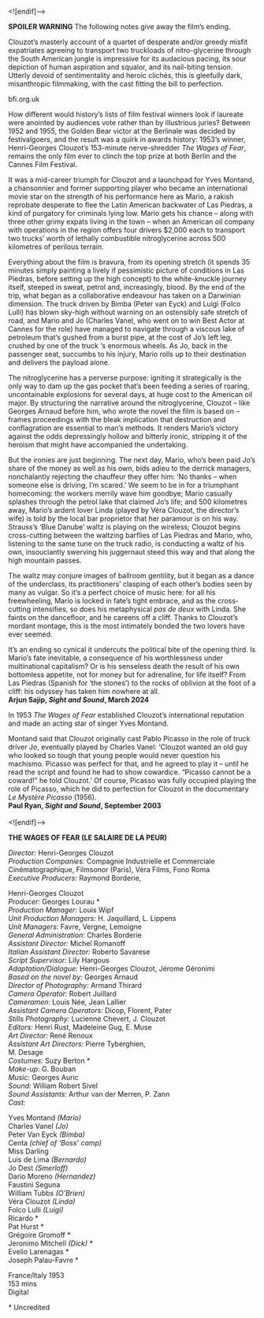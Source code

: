 


<![endif]-->

**SPOILER WARNING** The following notes give away the film’s ending.

Clouzot’s masterly account of a quartet of desperate and/or greedy misfit expatriates agreeing to transport two truckloads of nitro-glycerine through the South American jungle is impressive for its audacious pacing, its sour depiction of human aspiration and squalor, and its nail-biting tension. Utterly devoid of sentimentality and heroic clichés, this is gleefully dark, misanthropic filmmaking, with the cast fitting the bill to perfection.

bfi.org.uk

How different would history’s lists of film festival winners look if laureate were anointed by audiences vote rather than by illustrious juries? Between 1952 and 1955, the Golden Bear victor at the Berlinale was decided by festivalgoers, and the result was a quirk in awards history: 1953’s winner, Henri-Georges Clouzot’s 153-minute nerve-shredder _The Wages of Fear_, remains the only film ever to clinch the top prize at both Berlin and the Cannes Film Festival.

It was a mid-career triumph for Clouzot and a launchpad for Yves Montand, a chansonnier and former supporting player who became an international movie star on the strength of his performance here as Mario, a rakish reprobate desperate to flee the Latin American backwater of Las Piedras, a kind of purgatory for criminals lying low. Mario gets his chance – along with three other grimy expats living in the town – when an American oil company with operations in the region offers four drivers $2,000 each to transport two trucks’ worth of lethally combustible nitroglycerine across 500 kilometres of perilous terrain.

Everything about the film is bravura, from its opening stretch (it spends 35 minutes simply painting a lively if pessimistic picture of conditions in Las Piedras, before setting up the high concept) to the white-knuckle journey itself, steeped in sweat, petrol and, increasingly, blood. By the end of the trip, what began as a collaborative endeavour has taken on a Darwinian dimension. The truck driven by Bimba (Peter van Eyck) and Luigi (Folco Lulli) has blown sky-high without warning on an ostensibly safe stretch of road, and Mario and Jo (Charles Vanel, who went on to win Best Actor at Cannes for the role) have managed to navigate through a viscous lake of petroleum that’s gushed from a burst pipe, at the cost of Jo’s left leg, crushed by one of the truck ‘s enormous wheels. As Jo, back in the passenger seat, succumbs to his injury, Mario rolls up to their destination and delivers the payload alone.

The nitroglycerine has a perverse purpose: igniting it strategically is the only way to dam up the gas pocket that’s been feeding a series of roaring, uncontainable explosions for several days, at huge cost to the American oil major. By structuring the narrative around the nitroglycerine, Clouzot – like Georges Arnaud before him, who wrote the novel the film is based on – frames proceedings with the bleak implication that destruction and conflagration are essential to man’s methods. It renders Mario’s victory against the odds depressingly hollow and bitterly ironic, stripping it of the heroism that might have accompanied the undertaking.

But the ironies are just beginning. The next day, Mario, who’s been paid Jo’s share of the money as well as his own, bids adieu to the derrick managers, nonchalantly rejecting the chauffeur they offer him: ‘No thanks – when someone else is driving, I’m scared.’ We seem to be in for a triumphant homecoming: the workers merrily wave him goodbye; Mario casually splashes through the petrol lake that claimed Jo’s life; and 500 kilometres away, Mario’s ardent lover Linda (played by Véra Clouzot, the director’s wife) is told by the local bar proprietor that her paramour is on his way. Strauss’s ‘Blue Danube’ waltz is playing on the wireless; Clouzot begins cross-cutting between the waltzing barflies of Las Piedras and Mario, who, listening to the same tune on the truck radio, is conducting a waltz of his own, insouciantly swerving his juggernaut steed this way and that along the high mountain passes.

The waltz may conjure images of ballroom gentility, but it began as a dance of the underclass, its practitioners’ clasping of each other’s bodies seen by many as vulgar. So it’s a perfect choice of music here: for all his freewheeling, Mario is locked in fate’s tight embrace, and as the cross-cutting intensifies, so does his metaphysical _pas de deux_ with Linda. She faints on the dancefloor, and he careens off a cliff. Thanks to Clouzot’s mordant montage, this is the most intimately bonded the two lovers have ever seemed.

It’s an ending so cynical it undercuts the political bite of the opening third. Is Mario’s fate inevitable, a consequence of his worthlessness under multinational capitalism? Or is his senseless death the result of his own bottomless appetite, not for money but for adrenaline, for life itself? From Las Piedras (Spanish for ‘the stones’) to the rocks of oblivion at the foot of a cliff: his odyssey has taken him nowhere at all.  
**Arjun Sajip, _Sight and Sound_, March 2024**  

In 1953 _The Wages of Fear_ established Clouzot’s international reputation and made an acting star of singer Yves Montand.

Montand said that Clouzot originally cast Pablo Picasso in the role of truck driver Jo, eventually played by Charles Vanel: ‘Clouzot wanted an old guy who looked so tough that young people would never question his machismo. Picasso was perfect for that, and he agreed to play it – until he read the script and found he had to show cowardice. “Picasso cannot be a coward!” he told Clouzot.’ Of course, Picasso was fully occupied playing the role of Picasso, which he did to perfection for Clouzot in the documentary _Le Mystère Picasso_ (1956).  
**Paul Ryan, _Sight and Sound_, September 2003**  
<br>
<![endif]-->

**THE WAGES OF FEAR (LE SALAIRE DE LA PEUR)**

_Director:_ Henri-Georges Clouzot  
_Production Companies:_ Compagnie Industrielle et Commerciale Cinématographique, Filmsonor (Paris), Véra Films, Fono Roma  
_Executive Producers:_ Raymond Borderie,

Henri-Georges Clouzot  
_Producer:_ Georges Lourau *  
_Production Manager:_ Louis Wipf  
_Unit Production Managers:_ H. Jaquillard, L. Lippens  
_Unit Managers:_ Favre, Vergne, Lemoigne  
_General Administration:_ Charles Borderie  
_Assistant Director:_ Michel Romanoff  
_Italian Assistant Director:_ Roberto Savarese  
_Script Supervisor:_ Lily Hargous  
_Adaptation/Dialogue:_ Henri-Georges Clouzot, Jérome Géronimi  
_Based on the novel by:_ Georges Arnaud  
_Director of Photography:_ Armand Thirard  
_Camera Operator:_ Robert Juillard  
_Cameramen:_ Louis Née, Jean Lallier  
_Assistant Camera Operators:_ Dicop, Florent, Pater  
_Stills Photography:_ Lucienne Chevert, J. Clouzot  
_Editors:_ Henri Rust, Madeleine Gug, E. Muse  
_Art Director:_ René Renoux  
_Assistant Art Directors:_ Pierre Tyberghien,  
M. Desage  
_Costumes:_ Suzy Berton *  
_Make-up:_ G. Bouban  
_Music:_ Georges Auric  
_Sound:_ William Robert Sivel  
_Sound Assistants:_ Arthur van der Merren, P. Zann  
_Cast:_

Yves Montand _(Mario)_  
Charles Vanel _(Jo)_  
Peter Van Eyck _(Bimba)_  
Centa _(chief of ‘Boss’ camp)_  
Miss Darling  
Luis de Lima _(Bernardo)_  
Jo Dest _(Smerloff)_  
Dario Moreno _(Hernandez)_  
Faustini
Seguna  
William Tubbs _(O’Brien)_  
Véra Clouzot _(Linda)_  
Folco Lulli _(Luigi)_  
Ricardo *  
Pat Hurst *  
Grégoire Gromoff *  
Jeronimo Mitchell _(Dick)_ *  
Evelio Larenagas *  
Joseph Palau-Favre *  

France/Italy 1953  
153 mins  
Digital  

\* Uncredited  
<!--stackedit_data:
eyJoaXN0b3J5IjpbMTA4MzgyMjQyOF19
-->